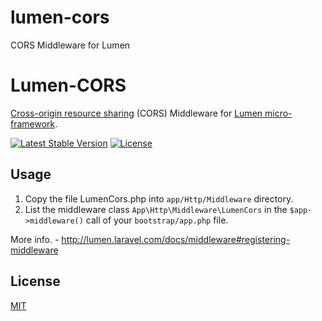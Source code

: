 # lumen-cors
CORS Middleware for Lumen 

Lumen-CORS
==========

[Cross-origin resource sharing](https://developer.mozilla.org/en-US/docs/Web/HTTP/Access_control_CORS) (CORS) Middleware for [Lumen micro-framework](http://lumen.laravel.com/).

[![Latest Stable Version](https://poser.pugx.org/palanik/lumen-cors/v/stable.svg)](https://packagist.org/packages/palanik/lumen-cors)
[![License](https://poser.pugx.org/palanik/lumen-cors/license.svg)](https://github.com/palanik/lumen-cors/blob/master/LICENSE)

## Usage ##

1. Copy the file LumenCors.php into `app/Http/Middleware` directory.
2. List the middleware class `App\Http\Middleware\LumenCors` in the `$app->middleware()` call of your `bootstrap/app.php` file. 

More info. - http://lumen.laravel.com/docs/middleware#registering-middleware

## License ##

[MIT](LICENSE)
